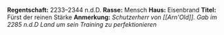 **Regentschaft:** 2233–2344 n.d.D.
**Rasse:** Mensch
**Haus:** Eisenbrand
**Titel:** Fürst der reinen Stärke
**Anmerkung:** _Schutzerherr von [[Arn'Old]]. Gab im 2285 n.d.D Land um sein Training zu perfektionieren_